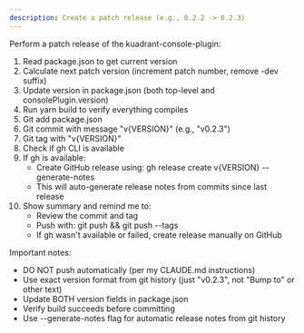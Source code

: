 ```yaml
---
description: Create a patch release (e.g., 0.2.2 -> 0.2.3)
---
```


Perform a patch release of the kuadrant-console-plugin:

1. Read package.json to get current version
2. Calculate next patch version (increment patch number, remove -dev suffix)
3. Update version in package.json (both top-level and consolePlugin.version)
4. Run yarn build to verify everything compiles
5. Git add package.json
6. Git commit with message "v{VERSION}" (e.g., "v0.2.3")
7. Git tag with "v{VERSION}"
8. Check if gh CLI is available
9. If gh is available:
   - Create GitHub release using: gh release create v{VERSION} --generate-notes
   - This will auto-generate release notes from commits since last release
10. Show summary and remind me to:
    - Review the commit and tag
    - Push with: git push && git push --tags
    - If gh wasn't available or failed, create release manually on GitHub

Important notes:
- DO NOT push automatically (per my CLAUDE.md instructions)
- Use exact version format from git history (just "v0.2.3", not "Bump to" or other text)
- Update BOTH version fields in package.json
- Verify build succeeds before committing
- Use --generate-notes flag for automatic release notes from git history
